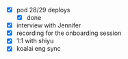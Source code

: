* [x] pod 28/29 deploys
  * [x] done
* [x] interview with Jennifer
* [x] recording for the onboarding session
* [x] 1:1 with shiyu
* [x] koalai eng sync
